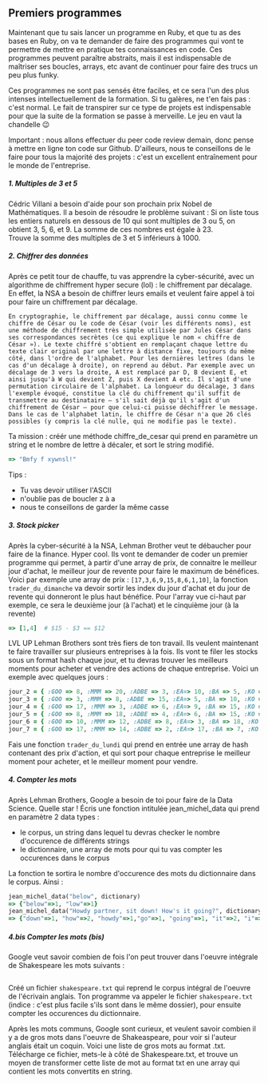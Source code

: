 
Premiers programmes
-------------------------

Maintenant que tu sais lancer un programme en Ruby, et que tu as des bases en Ruby, on va te demander de faire des programmes qui vont te permettre de mettre en pratique tes connaissances en code. Ces programmes peuvent paraître abstraits, mais il est indispensable de maîtriser ses boucles, arrays, etc avant de continuer pour faire des trucs un peu plus funky. <br>

Ces programmes ne sont pas sensés être faciles, et ce sera l'un des plus intenses intellectuellement de la formation. Si tu galères, ne t'en fais pas : c'est normal. Le fait de transpirer sur ce type de projets est indispensable pour que la suite de la formation se passe à merveille. Le jeu en vaut la chandelle 😉 <br>

Important : nous allons effectuer du peer code review demain, donc pense à mettre en ligne ton code sur Github. D'ailleurs, nous te conseillons de le faire pour tous la majorité des projets : c'est un excellent entraînement pour le monde de l'entreprise. <br>

##### 1. Multiples de 3 et 5

Cédric Villani a besoin d'aide pour son prochain prix Nobel de Mathématiques. Il a besoin de résoudre le problème suivant : Si on liste tous les entiers naturels en dessous de 10 qui sont multiples de 3 ou 5, on obtient 3, 5, 6, et 9. La somme de ces nombres est égale à 23.<br>
Trouve la somme des multiples de 3 et 5 inférieurs à 1000.

##### 2. Chiffrer des données

Après ce petit tour de chauffe, tu vas apprendre la cyber-sécurité, avec un algorithme de chiffrement hyper secure (lol) : le chiffrement par décalage. En effet, la NSA a besoin de chiffrer leurs emails et veulent faire appel à toi pour faire un chiffrement par décalage.

```En cryptographie, le chiffrement par décalage, aussi connu comme le chiffre de César ou le code de César (voir les différents noms), est une méthode de chiffrement très simple utilisée par Jules César dans ses correspondances secrètes (ce qui explique le nom « chiffre de César »). Le texte chiffré s'obtient en remplaçant chaque lettre du texte clair original par une lettre à distance fixe, toujours du même côté, dans l'ordre de l'alphabet. Pour les dernières lettres (dans le cas d'un décalage à droite), on reprend au début. Par exemple avec un décalage de 3 vers la droite, A est remplacé par D, B devient E, et ainsi jusqu'à W qui devient Z, puis X devient A etc. Il s'agit d'une permutation circulaire de l'alphabet. La longueur du décalage, 3 dans l'exemple évoqué, constitue la clé du chiffrement qu'il suffit de transmettre au destinataire — s'il sait déjà qu'il s'agit d'un chiffrement de César — pour que celui-ci puisse déchiffrer le message. Dans le cas de l'alphabet latin, le chiffre de César n'a que 26 clés possibles (y compris la clé nulle, qui ne modifie pas le texte).```

Ta mission : créér une méthode chiffre_de_cesar qui prend en paramètre un string et le nombre de lettre à décaler, et sort le string modifié.

```Ruby > chiffre_de_cesar("What a string!", 5)
=> "Bmfy f xywnsl!"
```

Tips : <br>

* Tu vas devoir utiliser l'ASCII
* n'oublie pas de boucler z à a
* nous te conseillons de garder la même casse

##### 3. Stock picker

Après la cyber-sécurité à la NSA, Lehman Brother veut te débaucher pour faire de la finance. Hyper cool. Ils vont te demander de coder un premier programme qui permet, à partir d'une array de prix, de connaitre le meilleur jour d'achat, le meilleur jour de revente pour faire le maximum de bénéfices.<br>
Voici par exemple une array de prix : `[17,3,6,9,15,8,6,1,10]`, la fonction `trader_du_dimanche` va devoir sortir les index du jour d'achat et du jour de revente qui donneront le plus haut bénéfice. Pour l'array vue ci-haut par exemple, ce sera le deuxième jour (à l'achat) et le cinquième jour (à la revente)

```Ruby > trader_du_dimanche([17,3,6,9,15,8,6,1,10])
=> [1,4]  # $15 - $3 == $12
```

LVL UP Lehman Brothers sont très fiers de ton travail. Ils veulent maintenant te faire travailler sur plusieurs entreprises à la fois. Ils vont te filer les stocks sous un format hash chaque jour, et tu devras trouver les meilleurs moments pour acheter et vendre des actions de chaque entreprise. Voici un exemple avec quelques jours :

```Ruby jour_1 = { :GOO => 15, :MMM => 14, :ADBE => 12, :EA=> 13, :BA => 8, :KO => 10, :XOM => 20, :GPS => 7, :MCD => 11, DIS => 15, :CRM => 6, :JNJ => 10 }
jour_2 = { :GOO => 8, :MMM => 20, :ADBE => 3, :EA=> 10, :BA => 5, :KO => 19, :XOM => 12, :GPS => 6, :MCD => 15, DIS => 9, :CRM => 10, :JNJ => 17 }
jour_3 = { :GOO => 3, :MMM => 8, :ADBE => 15, :EA=> 5, :BA => 10, :KO => 5, :XOM => 15, :GPS => 13, :MCD => 10, DIS => 18, :CRM => 5, :JNJ => 14 }
jour_4 = { :GOO => 17, :MMM => 3, :ADBE => 6, :EA=> 9, :BA => 15, :KO => 6, :XOM => 8, :GPS => 1, :MCD => 10, DIS => 15, :CRM => 18, :JNJ => 3 }
jour_5 = { :GOO => 8, :MMM => 18, :ADBE => 4, :EA=> 6, :BA => 15, :KO => 18, :XOM => 3, :GPS => 12, :MCD => 19, DIS => 3, :CRM => 7, :JNJ => 9 }
jour_6 = { :GOO => 10, :MMM => 12, :ADBE => 8, :EA=> 3, :BA => 18, :KO => 20, :XOM => 5, :GPS => 11, :MCD => 3, DIS => 9, :CRM => 8, :JNJ => 15 }
jour_7 = { :GOO => 17, :MMM => 14, :ADBE => 2, :EA=> 17, :BA => 7, :KO => 13, :XOM => 1, :GPS => 15, :MCD => 15, DIS => 10, :CRM => 9, :JNJ => 17 }
```

Fais une fonction `trader_du_lundi` qui prend en entrée une array de hash contenant des prix d'action, et qui sort pour chaque entreprise le meilleur moment pour acheter, et le meilleur moment pour vendre.
##### 4. Compter les mots

Après Lehman Brothers, Google a besoin de toi pour faire de la Data Science. Quelle star ! Écris une fonction intitulée jean_michel_data qui prend en paramètre 2 data types :

* le corpus, un string dans lequel tu devras checker le nombre d'occurence de différents strings
* le dictionnaire, une array de mots pour qui tu vas compter les occurences dans le corpus

La fonction te sortira le nombre d'occurence des mots du dictionnaire dans le corpus. Ainsi :

```Ruby dictionary = ["below", "down", "go", "going", "horn", "how", "howdy", "it", "i", "low", "own", "part", "partner", "sit"]
jean_michel_data("below", dictionary)
=> {"below"=>1, "low"=>1}
jean_michel_data("Howdy partner, sit down! How's it going?", dictionary)
=> {"down"=>1, "how"=>2, "howdy"=>1,"go"=>1, "going"=>1, "it"=>2, "i"=> 3, "own"=>1,"part"=>1,"partner"=>1,"sit"=>1}
```

##### 4.bis Compter les mots (bis)

Google veut savoir combien de fois l'on peut trouver dans l'oeuvre intégrale de Shakespeare les mots suivants :

```Ruby dictionnary = ["the", "of", "and", "to", "a", "in", "for", "is", "on", "that", "by", "this", "with", "i", "you", "it", "not", "or", "be", "are"]
```

Créé un fichier `shakespeare.txt` qui reprend le corpus intégral de l'oeuvre de l'écrivain anglais. Ton programme va appeler le fichier `shakespeare.txt` (indice : c'est plus facile s'ils sont dans le même dossier), pour ensuite compter les occurences du dictionnaire.<br>

Après les mots communs, Google sont curieux, et veulent savoir combien il y a de gros mots dans l'oeuvre de Shakeaspeare, pour voir si l'auteur anglais était un coquin. Voici une liste de gros mots au format .txt. Télécharge ce fichier, mets-le à côté de Shakespeare.txt, et trouve un moyen de transformer cette liste de mot au format txt en une array qui contient les mots convertits en string.
